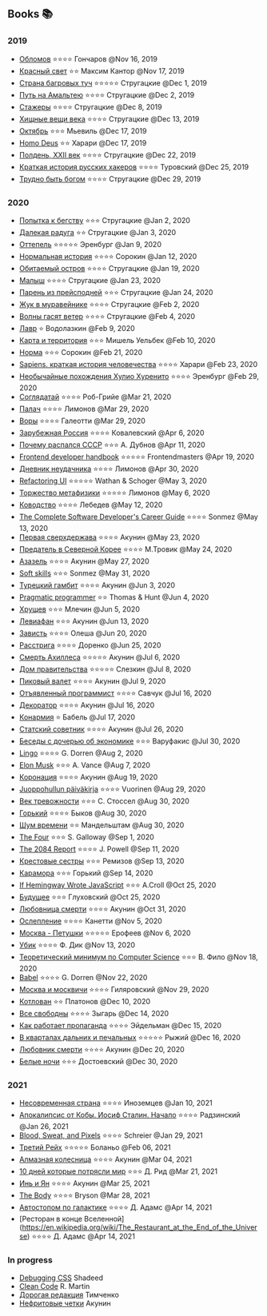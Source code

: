 ## Books 📚

### 2019

- [Обломов](https://en.wikipedia.org/wiki/Oblomov) ⭐️⭐️⭐️⭐️ Гончаров @Nov 16, 2019
- [Красный свет](https://en.wikipedia.org/wiki/Maxim_Kantor) ⭐️⭐️	Максим Кантор	@Nov 17, 2019
- [Страна багровых туч](https://en.wikipedia.org/wiki/The_Land_of_Crimson_Clouds)	⭐️⭐️⭐️⭐️⭐️ Стругацкие	@Dec 1, 2019
- [Путь на Амальтею](https://en.wikipedia.org/wiki/The_Way_to_Amalthea) ⭐️⭐️⭐️⭐️ Стругацкие @Dec 2, 2019
- [Стажеры](https://en.wikipedia.org/wiki/Space_Apprentice)	⭐️⭐️⭐️⭐️ Стругацкие	@Dec 8, 2019
- [Хищные вещи века](https://en.wikipedia.org/wiki/The_Final_Circle_of_Paradise) ⭐️⭐️⭐️⭐️ Стругацкие @Dec 13, 2019
- [Октябрь](https://www.versobooks.com/books/2731-october) ⭐️⭐️⭐️ Мьевиль @Dec 17, 2019
- [Homo Deus](https://en.wikipedia.org/wiki/Homo_Deus:_A_Brief_History_of_Tomorrow) ⭐️⭐️ Харари	@Dec 17, 2019
- [Полдень, XXII век](https://en.wikipedia.org/wiki/Noon:_22nd_Century) ⭐️⭐️⭐️⭐️ Стругацкие @Dec 22, 2019
- [Краткая история русских хакеров](https://www.amazon.com/%D0%92%D1%82%D0%BE%D1%80%D0%B6%D0%B5%D0%BD%D0%B8%D0%B5-%D0%9A%D1%80%D0%B0%D1%82%D0%BA%D0%B0%D1%8F-%D0%B8%D1%81%D1%82%D0%BE%D1%80%D0%B8%D1%8F-%D1%80%D1%83%D1%81%D1%81%D0%BA%D0%B8%D1%85-%D1%85%D0%B0%D0%BA%D0%B5%D1%80%D0%BE%D0%B2-ebook/dp/B0827WMJLS) ⭐️⭐️⭐️⭐️ Туровский @Dec 25, 2019
- [Трудно быть богом](https://en.wikipedia.org/wiki/Hard_to_Be_a_God) ⭐️⭐️⭐️⭐️ Стругацкие	@Dec 29, 2019

### 2020

- [Попытка к бегству](https://en.wikipedia.org/wiki/Escape_Attempt)	⭐️⭐️⭐️ Стругацкие	@Jan 2, 2020
- [Далекая радуга](https://en.wikipedia.org/wiki/Far_Rainbow) ⭐️⭐️ Стругацкие @Jan 3, 2020
- [Оттепель](https://en.wikipedia.org/wiki/The_Thaw_(novel)) ⭐️⭐️⭐️⭐️⭐️	Эренбург @Jan 9, 2020
- [Нормальная история](https://en.wikipedia.org/wiki/Vladimir_Sorokin) ⭐️⭐️⭐️⭐️	Сорокин	@Jan 12, 2020
- [Обитаемый остров](https://en.wikipedia.org/wiki/Prisoners_of_Power) ⭐️⭐️⭐️⭐️	Стругацкие @Jan 19, 2020
- [Малыш](https://en.wikipedia.org/wiki/Space_Mowgli) ⭐️⭐️⭐️⭐️ Стругацкие @Jan 23, 2020
- [Парень из прейсподней](https://en.wikipedia.org/wiki/The_Kid_from_Hell) ⭐️⭐️⭐️ Стругацкие	@Jan 24, 2020
- [Жук в муравейнике](https://en.wikipedia.org/wiki/Beetle_in_the_Anthill) ⭐️⭐️⭐️⭐️ Стругацкие @Feb 2, 2020
- [Волны гасят ветер](https://en.wikipedia.org/wiki/The_Time_Wanderers) ⭐️⭐️⭐️⭐️ Стругацкие @Feb 4, 2020
- [Лавр](https://en.wikipedia.org/wiki/Laurus_(book)) ⭐️ Водолазкин @Feb 9, 2020
- [Карта и территория](https://en.wikipedia.org/wiki/The_Map_and_the_Territory) ⭐️⭐️⭐️ Мишель Уельбек @Feb 10, 2020
- [Норма](https://www.srkn.ru/criticism/talvet.shtml) ⭐️⭐️⭐️ Сорокин @Feb 21, 2020
- [Sapiens. краткая история человечества](https://en.wikipedia.org/wiki/Sapiens:_A_Brief_History_of_Humankind) ⭐️⭐️⭐️⭐️ Харари	@Feb 23, 2020
- [Необычайные похождения Хулио Хуренито](http://www.elkost.com/authors/ehrenburg/books/888-juliojurenito) ⭐️⭐️⭐️⭐️ Эренбург @Feb 29, 2020
- [Соглядатай](http://www.postmodernmystery.com/the_voyeur.html) ⭐️⭐️⭐️⭐️	Роб-Грийе	@Mar 21, 2020
- [Палач](https://en.wikipedia.org/wiki/Eduard_Limonov) ⭐️⭐️⭐️⭐️	Лимонов	@Mar 29, 2020
- [Воры](https://www.amazon.com/Vory-Russias-Super-Mafia/dp/0300186827) ⭐️⭐️⭐️⭐️ Галеотти @Mar 29, 2020
- [Зарубежная Россия](https://chernaya100.com/kovalevsky-foreignrussia) ⭐️⭐️⭐️⭐️ Ковалевский @Apr 6, 2020
- [Почему распался СССР](https://www.labirint.ru/books/671998/) ⭐️⭐️⭐️ А. Дубнов	@Apr 11, 2020
- [Frontend developer handbook](https://frontendmasters.com/books/front-end-handbook/2019/) ⭐️⭐️⭐️⭐️⭐️ Frontendmasters @Apr 19, 2020
- [Дневник неудачника](http://www.tout-sur-limonov.fr/371489335) ⭐️⭐️⭐️⭐️	Лимонов	@Apr 30, 2020
- [Refactoring UI](https://refactoringui.com/book/) ⭐️⭐️⭐️⭐️⭐️ Wathan & Schoger @May 3, 2020
- [Торжество метафизики](https://en.wikipedia.org/wiki/Eduard_Limonov) ⭐️⭐️⭐️⭐️⭐️	Лимонов	@May 6, 2020
- [Ководство](https://www.artlebedev.ru/kovodstvo/sections/) ⭐️⭐️⭐️⭐️ Лебедев @May 12, 2020
- [The Complete Software Developer's Career Guide](https://www.amazon.com/Complete-Software-Developers-Career-Guide-ebook/dp/B073X6GNJ1) ⭐️⭐️⭐️⭐️	Sonmez @May 13, 2020
- [Первая сверхдержава](https://en.wikipedia.org/wiki/Boris_Akunin) ⭐️⭐️⭐️⭐️ Акунин	@May 23, 2020
- [Предатель в Северной Корее](https://northernstories.no/books/5-morten-traavik-traitor-s-guide-to-north-korea) ⭐️⭐️⭐️⭐️	М.Тровик @May 24, 2020
- [Азазель](https://en.wikipedia.org/wiki/The_Winter_Queen_(novel)) ⭐️⭐️⭐️⭐️ Акунин @May 27, 2020
- [Soft skills](https://www.amazon.com/Soft-Skills-software-developers-manual/dp/1617292397) ⭐️⭐️⭐️ Sonmez	@May 31, 2020
- [Турецкий гамбит](https://en.wikipedia.org/wiki/The_Turkish_Gambit) ⭐️⭐️⭐️⭐️ Акунин	@Jun 3, 2020
- [Pragmatic programmer](https://en.wikipedia.org/wiki/The_Pragmatic_Programmer) ⭐️⭐️	Thomas & Hunt	@Jun 4, 2020
- [Хрущев](https://en.wikipedia.org/wiki/Leonid_Mlechin) ⭐️⭐️⭐️	Млечин @Jun 5, 2020
- [Левиафан](https://en.wikipedia.org/wiki/Murder_on_the_Leviathan) ⭐️⭐️⭐️	Акунин @Jun 13, 2020
- [Зависть](https://en.wikipedia.org/wiki/Envy_(novel)) ⭐️⭐️⭐️⭐️ Олеша @Jun 20, 2020
- [Расстрига](https://en.wikipedia.org/wiki/Sergey_Dorenko) ⭐️⭐️⭐️⭐️ Доренко @Jun 25, 2020
- [Смерть Ахиллеса](https://en.wikipedia.org/wiki/The_Death_of_Achilles) ⭐️⭐️⭐️⭐️⭐️ Акунин	@Jul 6, 2020
- [Дом правительства](https://en.wikipedia.org/wiki/The_House_of_Government) ⭐️⭐️⭐️⭐️⭐️ Слезкин @Jul 8, 2020
- [Пиковый валет](https://en.wikipedia.org/wiki/Special_Assignments) ⭐️⭐️⭐️⭐️ Акунин	@Jul 9, 2020
- [Отъявленный программист](https://www.goodreads.com/book/show/26085784) ⭐️⭐️⭐️⭐️ Савчук	@Jul 16, 2020
- [Декоратор](https://en.wikipedia.org/wiki/Special_Assignments) ⭐️⭐️⭐️⭐️ Акунин	@Jul 16, 2020
- [Конармия](https://en.wikipedia.org/wiki/Red_Cavalry) ⭐️	Бабель @Jul 17, 2020
- [Статский советник](https://en.wikipedia.org/wiki/The_State_Counsellor) ⭐️⭐️⭐️⭐️ Акунин	@Jul 26, 2020
- [Беседы с дочерью об экономике](https://www.amazon.com/Talking-Daughter-about-Economy-Capitalism/dp/1847924441) ⭐️⭐️⭐️ Варуфакис @Jul 30, 2020
- [Lingo](https://languagewriter.com/lingo/) ⭐️⭐️⭐️⭐️ G. Dorren @Aug 2, 2020		
- [Elon Musk](https://en.wikipedia.org/wiki/Elon_Musk:_Tesla,_SpaceX,_and_the_Quest_for_a_Fantastic_Future) ⭐️⭐️⭐️ A. Vance	@Aug 7, 2020
- [Коронация](https://en.wikipedia.org/wiki/The_Coronation_(novel)) ⭐️⭐️⭐️⭐️ Акунин	@Aug 19, 2020
- [Juoppohullun päiväkirja](https://www.diktaattori.fi/kirja/totally-smashed-the-hangover-diaries-vol-1/) ⭐️⭐️⭐️⭐️ Vuorinen	@Aug 29, 2020
- [Век тревожности](https://www.amazon.com/My-Age-Anxiety-Dread-Search/dp/0307269876) ⭐️⭐️⭐️ С. Стоссел	@Aug 30, 2020
- [Горький](https://en.wikipedia.org/wiki/Dmitry_Bykov) ⭐️⭐️⭐️⭐️ Быков	@Aug 30, 2020
- [Шум времени](https://www.amazon.com/noise-time-prose-Osip-Mandelstam/dp/0865472386) ⭐️⭐️ Мандельштам @Aug 30, 2020
- [The Four](http://www.thefourbook.com/) ⭐️⭐️⭐️	S. Galloway	@Sep 1, 2020
- [The 2084 Report](https://www.amazon.com/2084-Report-History-Great-Warming/dp/1982150211) ⭐️⭐️⭐️⭐️ J. Powell @Sep 11, 2020
- [Крестовые сестры](https://www.goodreads.com/book/show/34889270-sisters-of-the-cross) ⭐️⭐️⭐️	Ремизов	@Sep 13, 2020
- [Карамора](https://en.wikipedia.org/wiki/Maxim_Gorky) ⭐️⭐️⭐️	Горький	@Sep 14, 2020
- [If Hemingway Wrote JavaScript](https://www.amazon.com/Hemingway-Wrote-JavaScript-Angus-Croll/dp/1593275854) ⭐️⭐️⭐️ A.Croll @Oct 25, 2020
- [Будущее](https://www.amazon.com/Futu-re-Dmitry-Glukhovsky/dp/1517679273) ⭐️⭐️⭐️ Глуховский	@Oct 25, 2020
- [Любовница смерти](https://en.wikipedia.org/wiki/She_Lover_of_Death) ⭐️⭐️⭐️⭐️	Акунин @Oct 31, 2020
- [Ослепление](https://en.wikipedia.org/wiki/Auto-da-F%C3%A9_(novel)) ⭐️⭐️⭐️⭐️ Канетти	@Nov 5, 2020
- [Москва - Петушки](https://en.wikipedia.org/wiki/Moscow-Petushki) ⭐️⭐️⭐️⭐️⭐️ Ерофеев	@Nov 6, 2020
- [Убик](https://en.wikipedia.org/wiki/Ubik) ⭐️⭐️⭐️⭐️ Ф. Дик @Nov 13, 2020
- [Теоретический минимум по Computer Science](https://www.amazon.com/Computer-Science-Distilled-Computational-Problems-ebook/dp/B0731JG96F)	⭐️⭐️⭐️ В. Фило @Nov 18, 2020
- [Babel](https://www.amazon.com/Babel-Around-World-Twenty-Languages/dp/0802128793) ⭐️⭐️⭐️⭐️ G. Dorren @Nov 22, 2020
- [Москва и москвичи](https://www.amazon.com/Moscow-Muscovites-Vladimir-Gilyarovsky/dp/1880100827) ⭐️⭐️⭐️⭐️ Гиляровский @Nov 29, 2020
- [Котлован](https://en.wikipedia.org/wiki/The_Foundation_Pit) ⭐️⭐️	Платонов @Dec 10, 2020
- [Все свободны](https://en.wikipedia.org/wiki/Mikhail_Zygar) ⭐️⭐️⭐️⭐️ Зыгарь @Dec 14, 2020
- [Как работает пропаганда](https://neweasterneurope.eu/2018/12/11/propaganda-works-interview-tamara-eidelman/) ⭐️⭐️⭐️⭐️ Эйдельман @Dec 15, 2020
- [В кварталах дальних и печальных](https://en.wikipedia.org/wiki/Boris_Ryzhy) ⭐️⭐️⭐️⭐️⭐️ Рыжий @Dec 16, 2020
- [Любовник смерти](https://en.wikipedia.org/wiki/He_Lover_of_Death) ⭐️⭐️⭐️⭐️ Акунин @Dec 20, 2020
- [Белые ночи](https://en.wikipedia.org/wiki/White_Nights_(short_story)) ⭐️⭐️⭐️ Достоевский @Dec 30, 2020

### 2021

- [Несовременная страна](https://www.goodreads.com/book/show/41671384-xxi) ⭐️⭐️⭐️⭐️ Иноземцев @Jan 10, 2021
- [Апокалипсис от Кобы. Иосиф Сталин. Начало](https://www.goodreads.com/book/show/17885102) ⭐️⭐️⭐️⭐️ Радзинский @Jan 26, 2021
- [Blood, Sweat, and Pixels](https://www.amazon.com/Blood-Sweat-Pixels-Triumphant-Turbulent/dp/0062651234) ⭐️⭐️⭐️⭐️ Schreier @Jan 29, 2021
- [Третий Рейх](https://en.wikipedia.org/wiki/The_Third_Reich_(novel)) ⭐️⭐️⭐️⭐️⭐️ Боланьо @Feb 06, 2021
- [Алмазная колесница](https://en.wikipedia.org/wiki/The_Diamond_Chariot) ⭐️⭐️⭐️⭐️ Акунин @Mar 04, 2021
- [10 дней которые потрясли мир](https://en.wikipedia.org/wiki/Ten_Days_That_Shook_the_World) ⭐️⭐️⭐️ Д. Рид @Mar 21, 2021
- [Инь и Ян](https://en.wikipedia.org/wiki/Ying_and_Yan) ⭐️⭐️⭐️⭐️ Акунин @Mar 25, 2021
- [The Body](https://www.goodreads.com/book/show/43582376-the-body) ⭐️⭐️⭐️⭐️ Bryson @Mar 28, 2021
- [Автостопом по галактике](https://en.wikipedia.org/wiki/The_Hitchhiker%27s_Guide_to_the_Galaxy_(novel)) ⭐️⭐️⭐️⭐️	Д. Адамс @Apr 14, 2021
- [Ресторан в конце Вселенной] (https://en.wikipedia.org/wiki/The_Restaurant_at_the_End_of_the_Universe) ⭐️⭐️⭐️⭐️	Д. Адамс @Apr 14, 2021

### In progress

- [Debugging CSS](https://debuggingcss.com/) Shadeed
- [Clean Code](https://www.amazon.com/Clean-Code-Handbook-Software-Craftsmanship/dp/0132350882) R. Martin
- [Дорогая редакция](https://www.goodreads.com/book/show/23354301) Тимченко
- [Нефритовые четки](https://www.amazon.com/Jade-Rosary-Beads-B-Akunin/dp/B00271S18I) Акунин
